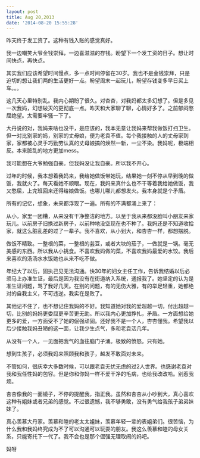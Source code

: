```yaml
---
layout: post
title: Aug 20,2013
date: '2014-08-20 15:55:28'
---
```



昨天终于发工资了。这种有钱入账的感觉真好。

我一边嘲笑大爷金钱崇拜，一边喜滋滋的存钱。盼望下一个发工资的日子。想让时间快点，再快点。

其实我们应该希望时间慢点，多一点时间停留在30岁。我也不是金钱崇拜，只是迫切的想让我们两的生活更好一点。盼望周末一起玩儿，盼望存钱变多早日买上车。。。

这几天心里特别乱。我内心期盼了很久。对杏杏，对我妈都太多幻想了。但是多见一次我妈，幻想破灭的更彻底一点。昨天和大家聊了聊，心情好多了。之前郁闷憋屈绝望。太需要牢骚一下了。

大丹说的对，我妈来啥也没干，是应该的，我本无意让我妈来帮我做饭打扫卫生。但一对比别家的妈，别家的丈母娘，便为老袁不值。每个我接触的人的丈母家到家，家都被心灵手巧勤劳认真的丈母娘搞的焕然一新，一尘不染。我妈呢，极端相反。本来脏乱的地方更加mess。

我可能想在大爷勉强自豪。但我妈没让我自豪。所以我不开心。

过年的时候，我本想着我妈来，我给她做饭带她玩，结果她一刻不停从早到晚的做饭，我就火了。每天看她不顺眼。现在，我妈来真什么也不干等着我给她做饭，我又憋屈，上完班回来还得给娘做饭。也哪儿哪儿都想发火。我本身就是个矛盾。

所有的记忆，想象，未来都浮现了一遍。所有的不满都涌上来了：

从小，家里一团糟，从来没有干净整洁的地方。以至于我从来都没脸叫小朋友来家玩儿。以前房子旧换过新房子，以前种地没空现在也不种了。我妈还是不知道收拾家，就这么脏乱差的过了一辈子。我不喜欢，从小到大，和杏杏一样，都想摆脱。

做饭不精致。一整根的菜，一整根的芸豆，或者大块的茄子，一做就是一锅。毫无美感的东西。所以我从小挑食。不喜欢我妈做的菜，不喜欢我妈最爱的水饺。我后来喜欢的汤汤水水饭她也从来不吃不做。

年纪大了以后，固执己见无法沟通。快30年的妇女主任工作，告诉我结婚以后必须马上办准生证，最后是因为我没有在街道纳入系统，通报我了。她坚定的认为是准生证问题，骂了我好几天。在别的问题，有的无伤大雅，有的举足轻重，她都绝对的自我主义，不可违逆。我实在是败了。

其他记不住了，也不想记住我妈的不好。我知道她对我的爱超越一切，付出超越一切，比别的妈妈更委屈更辛苦更无助。所以我内心更加挣扎，矛盾。一方面想给她更多的爱，一方面受不了她的倔强顽固。还好我不是一个人，杏杏懂我。希望我以后少接触我妈丑陋的这一面，让我少生点气，多和老袁活几年。

从没有一个人，一见面把我气的血往脑门子涌。极致的愤怒。只有她。

想到生孩子，必须我妈来照顾我和孩子，越发不敢面对未来。

不管如何，很庆幸大多数时候，可以跟老袁无忧无虑的过2人世界。也感谢老袁对我和我任性妈的包容。但是你和你妈一样不爱干净的毛病，也给我改改哈。别惹我烦。

杏杏像我的一面镜子，不停的提醒我，指正我。虽然和杏杏从小吵到大，真心喜欢这种有姐妹或者兄弟的感觉。不过很遗憾，我不够勇敢，没有勇气给我孩子弟弟妹妹了。

真心羡慕大丹家。羡慕和睦的老太太姐妹，羡慕年轻一辈的表姐弟们。很苦恼，为什么我和我妈终究成为不了可以沟通可以玩耍的朋友。我这么羡慕和睦的母女关系，只能寄托下一代了。我不会也是那个倔强无理取闹的妈吧。

妈呀


